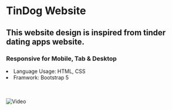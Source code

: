 # TinDog Website

## This website design is inspired from tinder dating apps website.
### Responsive for Mobile, Tab & Desktop

<li> Language Usage: HTML, CSS </li>
<li> Framwork: Bootstrap 5 </li>

<br>
<br>

![Video](https://user-images.githubusercontent.com/49407545/210859774-2d625669-17d5-4a6e-8d19-592f5312a738.gif)
